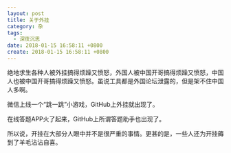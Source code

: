 ```yaml
---
layout: post
title: 关于外挂
category: 杂
tags:
  - 深夜沉思
date: 2018-01-15 16:58:11 +0800
create: 2018-01-15 16:58:11 +0800
---
```


绝地求生各种人被外挂搞得烦躁又愤怒，外国人被中国开哥搞得烦躁又愤怒，中国人也被中国开哥搞得烦躁又愤怒。虽说工具都是外国论坛泄露的，但是架不住中国人多啊。

微信上线一个“跳一跳”小游戏，GitHub上外挂就出现了。

在线答题APP火了起来，GitHub上所谓答题助手也出现了。

所以说，开挂在大部分人眼中并不是很严重的事情。更甚的是，一些人还为开挂薅到了羊毛沾沾自喜。
